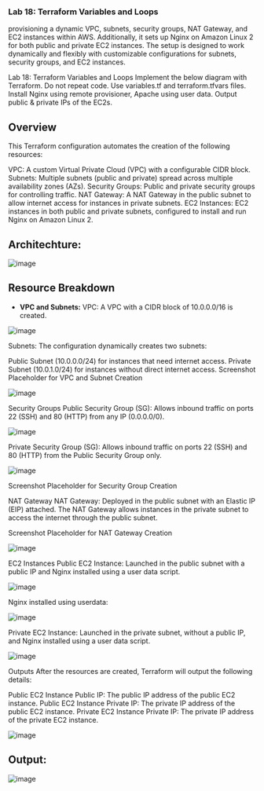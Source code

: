 ### Lab 18: Terraform Variables and Loops
provisioning a dynamic VPC, subnets, security groups, NAT Gateway, and EC2 instances within AWS. 
Additionally, it sets up Nginx on Amazon Linux 2 for both public and private EC2 instances.
The setup is designed to work dynamically and flexibly with customizable configurations for subnets, security groups, and EC2 instances.

Lab 18: Terraform Variables and Loops
﻿﻿Implement the below diagram with Terraform.
﻿﻿Do not repeat code. Use variables.tf and terraform.tfvars files.
﻿﻿Install Nginx using remote provisioner, Apache using user data.
﻿﻿Output public & private IPs of the EC2s.

## Overview
This Terraform configuration automates the creation of the following resources:

VPC: A custom Virtual Private Cloud (VPC) with a configurable CIDR block.
Subnets: Multiple subnets (public and private) spread across multiple availability zones (AZs).
Security Groups: Public and private security groups for controlling traffic.
NAT Gateway: A NAT Gateway in the public subnet to allow internet access for instances in private subnets.
EC2 Instances: EC2 instances in both public and private subnets, configured to install and run Nginx on Amazon Linux 2.

## Architechture:
![image](https://github.com/user-attachments/assets/9b0be5da-d092-4011-98ca-5b630850670d)

## Resource Breakdown
- **VPC and Subnets:**
VPC: A VPC with a CIDR block of 10.0.0.0/16 is created.

![image](https://github.com/user-attachments/assets/95daf1cf-f2f3-4892-9d84-912814df8b78)


Subnets: The configuration dynamically creates two subnets:

Public Subnet (10.0.0.0/24) for instances that need internet access.
Private Subnet (10.0.1.0/24) for instances without direct internet access.
Screenshot Placeholder for VPC and Subnet Creation

![image](https://github.com/user-attachments/assets/6003aa1f-0021-4a2d-97e8-91856260ca05)


Security Groups
Public Security Group (SG): Allows inbound traffic on ports 22 (SSH) and 80 (HTTP) from any IP (0.0.0.0/0).

![image](https://github.com/user-attachments/assets/c42e7c68-0ec7-4abc-88c7-2bcc4ec2575f)


Private Security Group (SG): Allows inbound traffic on ports 22 (SSH) and 80 (HTTP) from the Public Security Group only.

![image](https://github.com/user-attachments/assets/1fdb50fe-534d-4ea3-a2b0-597773794d41)


Screenshot Placeholder for Security Group Creation

NAT Gateway
NAT Gateway: Deployed in the public subnet with an Elastic IP (EIP) attached. The NAT Gateway allows instances in the private subnet to access the internet through the public subnet.

Screenshot Placeholder for NAT Gateway Creation

![image](https://github.com/user-attachments/assets/4742634d-5dad-4318-bb47-43f2a698b341)


EC2 Instances
Public EC2 Instance: Launched in the public subnet with a public IP and Nginx installed using a user data script.

![image](https://github.com/user-attachments/assets/ab759ba3-7604-496a-aa01-c336f4898772)

Nginx installed using userdata:

![image](https://github.com/user-attachments/assets/0cc515e9-b6ea-43cc-82ba-a4bd65d1bb28)

Private EC2 Instance: Launched in the private subnet, without a public IP, and Nginx installed using a user data script.

![image](https://github.com/user-attachments/assets/8b143116-4e16-4548-8222-3a47e25f7fc3)

Outputs
After the resources are created, Terraform will output the following details:

Public EC2 Instance Public IP: The public IP address of the public EC2 instance.
Public EC2 Instance Private IP: The private IP address of the public EC2 instance.
Private EC2 Instance Private IP: The private IP address of the private EC2 instance.

![image](https://github.com/user-attachments/assets/ffc540f6-6e02-475b-83cc-40d35e769c33)

## Output:
![image](https://github.com/user-attachments/assets/1f930a5f-c066-4a78-95ae-bdc67271d402)
